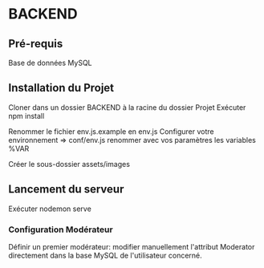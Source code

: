 # BACKEND

## Pré-requis
Base de données MySQL

## Installation du Projet
Cloner dans un dossier BACKEND à la racine du dossier Projet
Exécuter 
    npm install

Renommer le fichier env.js.example en env.js
Configurer votre environnement => conf/env.js
    renommer avec vos paramètres les variables %VAR

Créer le sous-dossier assets/images

## Lancement du serveur
Exécuter
    nodemon serve

### Configuration Modérateur
Définir un premier modérateur:
 modifier manuellement l'attribut Moderator directement dans la base MySQL
 de l'utilisateur concerné.
    